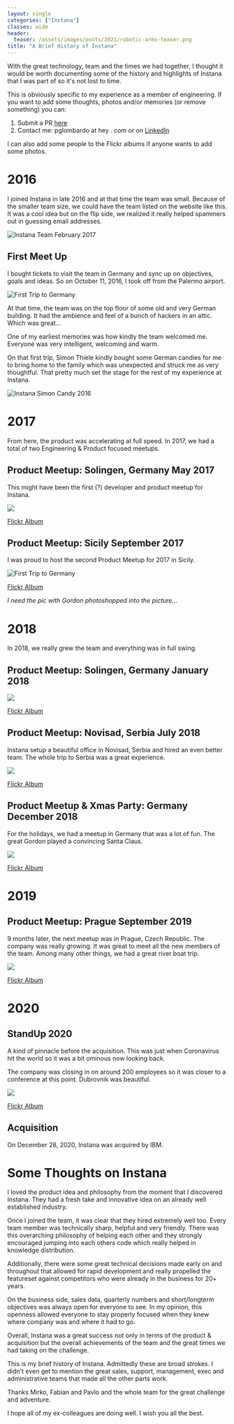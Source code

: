 ```yaml
---
layout: single
categories: ["Instana"]
classes: wide
header:
  teaser: /assets/images/posts/2021/robotic-arms-teaser.png
title: "A Brief History of Instana" 
---
```


With the great technology, team and the times we had together, I thought it would be worth documenting some of the history and highlights of Instana that I was part of so it's not lost to time.


This is obviously specific to my experience as a member of engineering.  If you want to add some thoughts, photos and/or memories (or remove something) you can:

1. Submit a PR [here](https://github.com/pglombardo/pglombardo.github.io/tree/master/_posts)
2. Contact me: pglombardo at hey . com or on [LinkedIn](https://www.linkedin.com/in/peterlombardo/)

I can also add some people to the Flickr albums if anyone wants to add some photos.

# 2016

I joined Instana in late 2016 and at that time the team was small.  Because of the smaller team size, we could have the team listed on the website like this.  It was a cool idea but on the flip side, we realized it really helped spammers out in guessing email addresses.

![Instana Team February 2017](/assets/images/posts/2021/instana/Instana-Team-February-2017.png)

## First Meet Up

I bought tickets to visit the team in Germany and sync up on objectives, goals and ideas.  So on October 11, 2016, I took off from the Palermo airport.

![First Trip to Germany](/assets/images/posts/2021/instana/Instana-First-Trip-To-Germany-2016.png)

At that time, the team was on the top floor of some old and very German building.  It had the ambience and feel of a bunch of hackers in an attic.  Which was great...

One of my earliest memories was how kindly the team welcomed me.  Everyone was very intelligent, welcoming and warm.

On that first trip, Simon Thiele kindly bought some German candies for me to bring home to the family which was unexpected and struck me as very thoughtful.  That pretty much set the stage for the rest of my experience at Instana.

![Instana Simon Candy 2016](/assets/images/posts/2021/instana/Instana-Simon-Candy-2016.png)

# 2017

From here, the product was accelerating at full speed.  In 2017, we had a total of two Engineering & Product focused meetups.

## Product Meetup: Solingen, Germany May 2017

This might have been the first (?) developer and product meetup for Instana.

![](https://live.staticflickr.com/65535/51041701723_e3f6005716_c.jpg)

[Flickr Album](https://www.flickr.com/gp/192483378@N05/4NZW1x)


## Product Meetup: Sicily September 2017

I was proud to host the second Product Meetup for 2017 in Sicily.

![First Trip to Germany](/assets/images/posts/2021/instana/instana-sicily-group.png)

[Flickr Album](https://www.flickr.com/gp/192483378@N05/583709)

_I need the pic with Gordon photoshopped into the picture..._

# 2018

In 2018, we really grew the team and everything was in full swing.

## Product Meetup: Solingen, Germany January 2018

![](https://live.staticflickr.com/65535/51041884888_3414782efc_b.jpg)

[Flickr Album](https://www.flickr.com/gp/192483378@N05/2FB11n)

## Product Meetup: Novisad, Serbia July 2018

Instana setup a beautiful office in Novisad, Serbia and hired an even better team.  The whole trip to Serbia was a great experience.

![](https://live.staticflickr.com/65535/51042053588_83443e85df_c.jpg)

[Flickr Album](https://www.flickr.com/gp/192483378@N05/5N6B36)

## Product Meetup & Xmas Party: Germany December 2018

For the holidays, we had a meetup in Germany that was a lot of fun.  The great Gordon played a convincing Santa Claus.

![](https://live.staticflickr.com/65535/51042090278_47b5ff5774_c.jpg)

[Flickr Album](https://www.flickr.com/gp/192483378@N05/9869g6)

# 2019

## Product Meetup: Prague September 2019

9 months later, the next meetup was in Prague, Czech Republic.  The company was really growing.  It was great to meet all the new members of the team.  Among many other things, we had a great river boat trip.

![](https://live.staticflickr.com/65535/51042979852_a6e0ea6a19_c.jpg)

[Flickr Album](https://www.flickr.com/gp/192483378@N05/3n63z5)

# 2020

## StandUp 2020

A kind of pinnacle before the acquisition.  This was just when Coronavirus hit the world so it was a bit ominous now looking back.  

The company was closing in on around 200 employees so it was closer to a conference at this point.  Dubrovnik was beautiful.

![](https://live.staticflickr.com/65535/51042349138_be114cb6e9_c.jpg)

[Flickr Album](https://www.flickr.com/gp/192483378@N05/yi73rv)

## Acquisition

On December 28, 2020, Instana was acquired by IBM.  

# Some Thoughts on Instana

I loved the product idea and philosophy from the moment that I discovered Instana.  They had a fresh take and innovative idea on an already well established industry.

Once I joined the team, it was clear that they hired extremely well too.  Every team member was technically sharp, helpful and very friendly.  There was this overarching philosophy of helping each other and they strongly encouraged jumping into each others code which really helped in knowledge distribution.

Additionally, there were some great technical decisions made early on and throughout that allowed for rapid development and really propelled the featureset against competitors who were already in the business for 20+ years.

On the business side, sales data, quarterly numbers and short/longterm objectives was always open for everyone to see.  In my opinion, this openness allowed everyone to stay properly focused when they knew where company was and where it had to go.

Overall, Instana was a great success not only in terms of the product & acquisition but the overall achievements of the team and the great times we had taking on the challenge.

This is my brief history of Instana.  Admittedly these are broad strokes.  I didn't even get to mention the great sales, support, management, exec and administrative teams that made all the other parts work.

Thanks Mirko, Fabian and Pavlo and the whole team for the great challenge and adventure.

I hope all of my ex-colleagues are doing well.  I wish you all the best.
